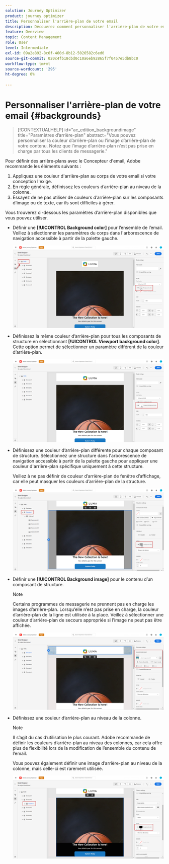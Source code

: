 ```yaml
---
solution: Journey Optimizer
product: journey optimizer
title: Personnaliser l'arrière-plan de votre email
description: Découvrez comment personnaliser l'arrière-plan de votre email
feature: Overview
topic: Content Management
role: User
level: Intermediate
exl-id: 09a2e892-8c6f-460d-8b12-5026582c6ed0
source-git-commit: 020c4fb18cbd0c10a6eb92865f7f0457e5db8bc0
workflow-type: tm+mt
source-wordcount: '295'
ht-degree: 0%

---
```


# Personnaliser l&#39;arrière-plan de votre email {#backgrounds}

>[!CONTEXTUALHELP]
>id="ac_edition_backgroundimage"
>title="Paramètres d’arrière-plan"
>abstract="Vous pouvez personnaliser la couleur d’arrière-plan ou l’image d’arrière-plan de votre contenu. Notez que l’image d’arrière-plan n’est pas prise en charge par tous les clients de messagerie."

Pour définir des arrière-plans avec le Concepteur d&#39;email, Adobe recommande les éléments suivants :

1. Appliquez une couleur d&#39;arrière-plan au corps de votre email si votre conception l&#39;exige.
1. En règle générale, définissez les couleurs d’arrière-plan au niveau de la colonne.
1. Essayez de ne pas utiliser de couleurs d’arrière-plan sur les composants d’image ou de texte, car ils sont difficiles à gérer.

Vous trouverez ci-dessous les paramètres d’arrière-plan disponibles que vous pouvez utiliser.

* Définir une **[!UICONTROL Background color]** pour l’ensemble de l’email. Veillez à sélectionner les paramètres du corps dans l&#39;arborescence de navigation accessible à partir de la palette gauche.

   ![](assets/background_1.png)

* Définissez la même couleur d’arrière-plan pour tous les composants de structure en sélectionnant **[!UICONTROL Viewport background color]**. Cette option permet de sélectionner un paramètre différent de la couleur d’arrière-plan.

   ![](assets/background_2.png)

* Définissez une couleur d’arrière-plan différente pour chaque composant de structure. Sélectionnez une structure dans l&#39;arborescence de navigation accessible à partir de la palette gauche pour appliquer une couleur d&#39;arrière-plan spécifique uniquement à cette structure.

   Veillez à ne pas définir de couleur d’arrière-plan de fenêtre d’affichage, car elle peut masquer les couleurs d’arrière-plan de la structure.

   ![](assets/background_3.png)

* Définir une **[!UICONTROL Background image]** pour le contenu d’un composant de structure.

   >[!NOTE]
   >
   >Certains programmes de messagerie ne prennent pas en charge les images d’arrière-plan. Lorsqu’elle n’est pas prise en charge, la couleur d’arrière-plan de la ligne est utilisée à la place. Veillez à sélectionner une couleur d’arrière-plan de secours appropriée si l’image ne peut pas être affichée.

   ![](assets/background_4.png)

* Définissez une couleur d’arrière-plan au niveau de la colonne.

   >[!NOTE]
   >
   >Il s’agit du cas d’utilisation le plus courant. Adobe recommande de définir les couleurs d’arrière-plan au niveau des colonnes, car cela offre plus de flexibilité lors de la modification de l’ensemble du contenu de l’email.

   Vous pouvez également définir une image d’arrière-plan au niveau de la colonne, mais celle-ci est rarement utilisée.

   ![](assets/background_5.png)
